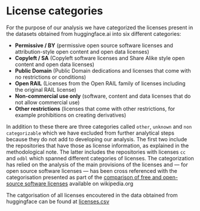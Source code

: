 # License categories

For the purpose of our analysis we have categorized the licenses present in the datasets obtained from huggingface.ai into six different categories: 

* **Permissive / BY** (permissive open source software licenses and attribution-style open content and open data licenses)
* **Copyleft / SA** (Copyleft software licenses and Share Alike style open content and open data licenses)
* **Public Domain** (Public Domain dedications and licenses that come with no restrictions or conditions)
* **Open RAIL** (Licenses from the Open RAIL family of licenses including the original RAIL license)
* **Non-commercial use only** (software, content and data licenses that do not allow commercial use)
* **Other restrictions** (licenses that come with other restrictions, for example prohibitions on creating derivatives)

In addition to these there are three categories called `other`, `unknown` and `non categorizable` which we have excluded from further analytical steps because they do not add to developing our analysis. The first two include the repositories that have those as license information, as explained in the methodological note. The latter includes the repositories with licenses `cc` and `odbl` which spanned different categories of licenses. 
The categorization has relied on the analysis of the main provisions of the licenses and — for open source software licenses — has been cross referenced with the categorisation presented as part of the [comparison of free and open-source software licenses](https://en.wikipedia.org/wiki/Comparison_of_free_and_open-source_software_licenses) available on wikipedia.org 

The catgorisation of all licenses encoutered in the data obtained from huggingface can be found at [licenses.csv](https://github.com/Open-Future-Foundation/AI-model-licensing/blob/main/licenses.csv)
